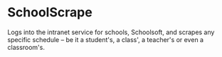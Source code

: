 # SchoolScrape
Logs into the intranet service for schools, Schoolsoft, and scrapes any specific schedule – be it a student's, a class', a teacher's or even a classroom's.
